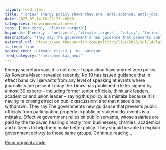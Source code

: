 ```yaml
---
layout: feed_item
title: "Tories’ energy policy shows they are ‘anti-science, anti-jobs, anti-future’ Miliband tells MPs – UK politics live"
date: 2025-07-14 16:22:27 +0000
categories: [environmental_news]
tags: ['net-zero', 'climate-targets']
keywords: ['energy', 'net-zero', 'climate-targets', 'policy', 'tories']
description: "They say:The government’s new guidance that prevents public officials from participating properly in public or stakeholder events is a mistake"
external_url: https://www.theguardian.com/politics/live/2025/jul/14/latest-live-uk-politics-news-updates-labour-conservatives-keir-starmer
is_feed: true
source_feed: "Climate crisis | The Guardian"
feed_category: "environmental_news"
---
```


Energy secretary says it is not clear if opposition have any net zero policy As Rowena Mason revealed recently, No 10 has issued guidance that in effect bans civil servants from any level of speaking at events where journalists are present.Today the Times has published a letter signed by almost 30 experts – including former senior officials, thinktank leaders, academics and union leader – saying this policy is a mistake because it is having “a chilling effect on public discussion” and that it should be withdrawn. They say:The government’s new guidance that prevents public officials from participating properly in public or stakeholder events is a mistake. Effective government relies on public servants, whose salaries are paid by the taxpayer, hearing directly from businesses, charities, academics and citizens to help them make better policy. They should be able to explain government activity to those same groups. Continue reading...

[Read original article](https://www.theguardian.com/politics/live/2025/jul/14/latest-live-uk-politics-news-updates-labour-conservatives-keir-starmer)
